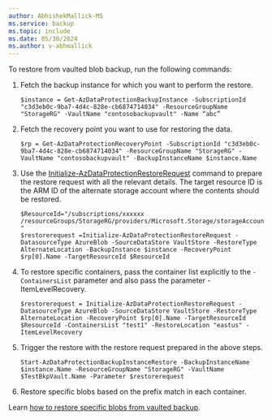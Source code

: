 ```yaml
---
author: AbhishekMallick-MS
ms.service: backup
ms.topic: include
ms.date: 05/30/2024
ms.author: v-abhmallick
---
```


To  restore from vaulted blob backup, run the following commands:

1. Fetch the backup instance for which you want to perform the restore.

    ```azurepowershell-interactive
    $instance = Get-AzDataProtectionBackupInstance -SubscriptionId "c3d3eb0c-9ba7-4d4c-828e-cb6874714034" -ResourceGroupName "StorageRG" -VaultName "contosobackupvault" -Name “abc”
    ```

2. Fetch the recovery point you want to use for restoring the data.

    ```azurepowershell-interactive
    $rp = Get-AzDataProtectionRecoveryPoint -SubscriptionId "c3d3eb0c-9ba7-4d4c-828e-cb6874714034" -ResourceGroupName "StorageRG" -VaultName "contosobackupvault" -BackupInstanceName $instance.Name
    ```

3. Use the [Initialize-AzDataProtectionRestoreRequest](/powershell/module/az.dataprotection/initialize-azdataprotectionrestorerequest) command to prepare the restore request with all the relevant details. The target resource ID is the ARM ID of the alternate storage account where the contents should be restored.

    ```azurepowershell-interactive
    $ResourceId="/subscriptions/xxxxxx /resourceGroups/StorageRG/providers/Microsoft.Storage/storageAccounts/xxxx "
    $restorerequest =Initialize-AzDataProtectionRestoreRequest -DatasourceType AzureBlob -SourceDataStore VaultStore -RestoreType AlternateLocation -BackupInstance $instance -RecoveryPoint $rp[0].Name -TargetResourceId $ResourceId
    ```

4. To restore specific containers, pass the container list explicitly to the `-ContainersList` parameter and also pass the parameter -ItemLevelRecovery.

    ```azurepowershell-interactive
    $restorerequest = Initialize-AzDataProtectionRestoreRequest -DatasourceType AzureBlob -SourceDataStore VaultStore -RestoreType AlternateLocation -RecoveryPoint $rp[0].Name -TargetResourceId $ResourceId -ContainersList "test1" -RestoreLocation "eastus" -ItemLevelRecovery
    ```

5. Trigger the restore with the restore request prepared in the above steps.

    ```azurepowershell-interactive
    Start-AzDataProtectionBackupInstanceRestore -BackupInstanceName $instance.Name -ResourceGroupName "StorageRG" -VaultName $TestBkpVault.Name -Parameter $restorerequest
    ```

6. Restore specific blobs based on the prefix match in each container.

Learn [how to restore specific blobs from vaulted backup](/powershell/module/az.dataprotection/start-azdataprotectionbackupinstancerestore?view=azps-11.6.0&preserve-view=true#example-10-trigger-vaulted-backup-conatiners-itemlevelrestore-with-prefixmatch-for-azureblob).
